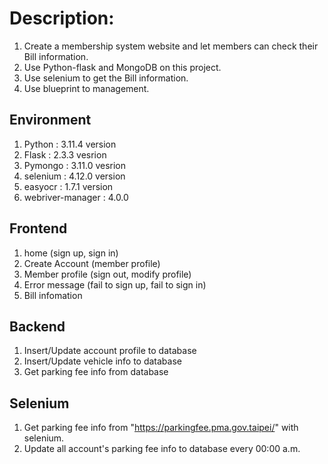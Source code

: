 # Description:

1. Create a membership system website and let members can check their Bill information.
2. Use Python-flask and MongoDB on this project.
3. Use selenium to get the Bill information.
4. Use blueprint to management.

## Environment

1. Python : 3.11.4 version
2. Flask : 2.3.3 vesrion
3. Pymongo : 3.11.0 vesrion
4. selenium : 4.12.0 version
5. easyocr : 1.7.1 version
6. webriver-manager : 4.0.0

## Frontend

1. home (sign up, sign in)
2. Create Account (member profile)
3. Member profile (sign out, modify profile)
4. Error message (fail to sign up, fail to sign in)
5. Bill infomation

## Backend

1. Insert/Update account profile to database
2. Insert/Update vehicle info to database
3. Get parking fee info from database

## Selenium

1. Get parking fee info from "https://parkingfee.pma.gov.taipei/" with selenium.
2. Update all account's parking fee info to database every 00:00 a.m.
